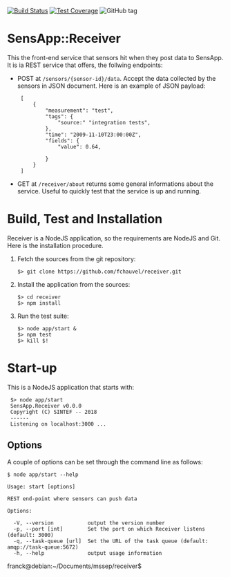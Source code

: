 [![Build Status](https://travis-ci.org/fchauvel/receiver.svg?branch=master)](https://travis-ci.org/fchauvel/receiver)
[![Test Coverage](https://img.shields.io/codecov/c/github/fchauvel/receiver.svg)](https://codecov.io/gh/fchauvel/receiver)
![GitHub tag](https://img.shields.io/github/tag/fchauvel/receiver.svg)

# SensApp::Receiver

This the front-end service that sensors hit when they post data to
SensApp. It is ia REST service that offers, the follwing endpoints:

 * POST at `/sensors/{sensor-id}/data`. Accept the data collected by the
   sensors in JSON document. Here is an example of JSON payload:
   
		[
			{
				"measurement": "test",
				"tags": {
					"source:" "integration tests",
				},
				"time": "2009-11-10T23:00:00Z",
				"fields": {
					"value": 0.64,
		
				}
			}
		]

 * GET at `/receiver/about` returns some general informations about the
   service. Useful to quickly test that the service is up and running.

 
# Build, Test and Installation

Receiver is a NodeJS application, so the requirements are NodeJS and
Git. Here is the installation procedure.

 1. Fetch the sources from the git repository:

		$> git clone https://github.com/fchauvel/receiver.git

 2. Install the application from the sources:

		$> cd receiver
		$> npm install

 3. Run the test suite:

		$> node app/start &
		$> npm test
		$> kill $!

# Start-up

This is a NodeJS application that starts with:

     $> node app/start
     SensApp.Receiver v0.0.0
     Copyright (C) SINTEF -- 2018
     ------
     Listening on localhost:3000 ...
	 
## Options

A couple of options can be set through the command line as follows:

	$ node app/start --help
	
	Usage: start [options]

	REST end-point where sensors can push data

	Options:

	  -V, --version           output the version number
      -p, --port [int]        Set the port on which Receiver listens (default: 3000)
	  -q, --task-queue [url]  Set the URL of the task queue (default: amqp://task-queue:5672)
      -h, --help              output usage information

franck@debian:~/Documents/mssep/receiver$ 

